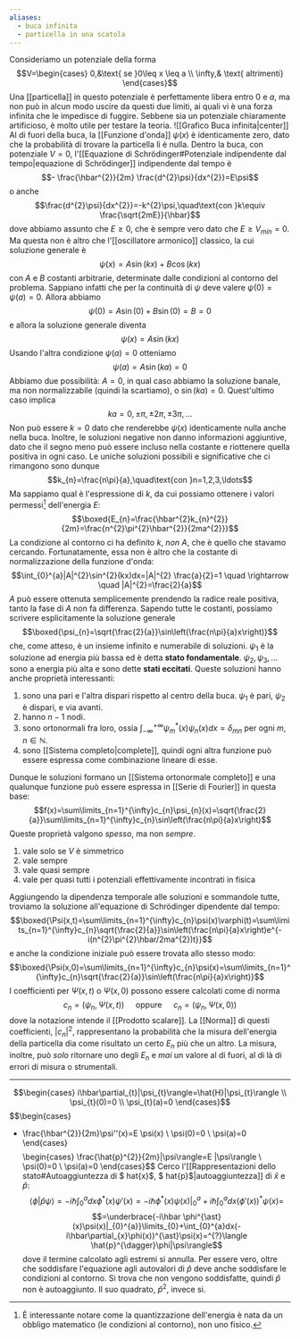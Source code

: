 ```yaml
---
aliases:
  - buca infinita
  - particella in una scatola
---
```

Consideriamo un potenziale della forma
$$V=\begin{cases}
0,&\text{ se }0\leq x \leq a \\
\infty,& \text{ altrimenti}
\end{cases}$$
Una [[particella]] in questo potenziale è perfettamente libera entro $0$ e $a$, ma non può in alcun modo uscire da questi due limiti, ai quali vi è una forza infinita che le impedisce di fuggire. Sebbene sia un potenziale chiaramente artificioso, è molto utile per testare la teoria.
![[Grafico Buca infinita|center]]
Al di fuori della buca, la [[Funzione d'onda]] $\psi(x)$ è identicamente zero, dato che la probabilità di trovare la particella lì è nulla. Dentro la buca, con potenziale $V=0$, l'[[Equazione di Schrödinger#Potenziale indipendente dal tempo|equazione di Schrödinger]] indipendente dal tempo è
$$- \frac{\hbar^{2}}{2m} \frac{d^{2}\psi}{dx^{2}}=E\psi$$
o anche
$$\frac{d^{2}\psi}{dx^{2}}=-k^{2}\psi,\quad\text{con }k\equiv \frac{\sqrt{2mE}}{\hbar}$$
dove abbiamo assunto che $E\geq0$, che è sempre vero dato che $E\geq V_{min}=0$. Ma questa non è altro che l'[[oscillatore armonico]] classico, la cui soluzione generale è
$$\psi(x)=A\sin(kx)+B\cos(kx)$$
con $A$ e $B$ costanti arbitrarie, determinate dalle condizioni al contorno del problema. Sappiano infatti che per la continuità di $\psi$ deve valere $\psi(0)=\psi(a)=0$. Allora abbiamo
$$\psi(0)=A\sin(0)+B\sin(0)=B=0$$
e allora la soluzione generale diventa
$$\psi(x)=A\sin(kx)$$
Usando l'altra condizione $\psi(a)=0$ otteniamo
$$\psi(a)=A\sin(ka)=0$$
Abbiamo due possibilità: $A=0$, in qual caso abbiamo la soluzione banale, ma non normalizzabile (quindi la scartiamo), o $\sin(ka)=0$. Quest'ultimo caso implica
$$ka=0,\pm\pi,\pm2\pi,\pm3\pi,\ldots$$
Non può essere $k=0$ dato che renderebbe $\psi(x)$ identicamente nulla anche nella buca. Inoltre, le soluzioni negative non danno informazioni aggiuntive, dato che il segno meno può essere incluso nella costante e riottenere quella positiva in ogni caso. Le uniche soluzioni possibili e significative che ci rimangono sono dunque
$$k_{n}=\frac{n\pi}{a},\quad\text{con }n=1,2,3,\ldots$$
Ma sappiamo qual è l'espressione di $k$, da cui possiamo ottenere i valori permessi[^1] dell'energia $E$:
$$\boxed{E_{n}=\frac{\hbar^{2}k_{n}^{2}}{2m}=\frac{n^{2}\pi^{2}\hbar^{2}}{2ma^{2}}}$$
La condizione al contorno ci ha definito $k$, *non* $A$, che è quello che stavamo cercando. Fortunatamente, essa non è altro che la costante di normalizzazione della funzione d'onda:
$$\int_{0}^{a}|A|^{2}\sin^{2}(kx)dx=|A|^{2} \frac{a}{2}=1 \quad \rightarrow \quad |A|^{2}=\frac{2}{a}$$
$A$ può essere ottenuta semplicemente prendendo la radice reale positiva, tanto la fase di $A$ non fa differenza. Sapendo tutte le costanti, possiamo scrivere esplicitamente la soluzione generale
$$\boxed{\psi_{n}=\sqrt{\frac{2}{a}}\sin\left(\frac{n\pi}{a}x\right)}$$
che, come atteso, è un insieme infinito e numerabile di soluzioni. $\psi_{1}$ è la soluzione ad energia più bassa ed è detta **stato fondamentale**. $\psi_{2},\psi_{3},\ldots$ sono a energia più alta e sono dette **stati eccitati**. Queste soluzioni hanno anche proprietà interessanti:
1. sono una pari e l'altra dispari rispetto al centro della buca. $\psi_{1}$ è pari, $\psi_{2}$ è dispari, e via avanti.
2. hanno $n-1$ nodi.
3. sono ortonormali fra loro, ossia $\int_{-\infty}^{+\infty}\psi_{m}^{*}(x)\psi_{n}(x)dx=\delta_{mn}$ per ogni $m, n\in\mathbb{N}$.
4. sono [[Sistema completo|complete]], quindi ogni altra funzione può essere espressa come combinazione lineare di esse.

Dunque le soluzioni formano un [[Sistema ortonormale completo]] e una qualunque funzione può essere espressa in [[Serie di Fourier]] in questa base:
$$f(x)=\sum\limits_{n=1}^{\infty}c_{n}\psi_{n}(x)=\sqrt{\frac{2}{a}}\sum\limits_{n=1}^{\infty}c_{n}\sin\left(\frac{n\pi}{a}x\right)$$
Queste proprietà valgono *spesso*, ma non *sempre*.
1. vale solo se $V$ è simmetrico
2. vale sempre
3. vale quasi sempre
4. vale per quasi tutti i potenziali effettivamente incontrati in fisica

Aggiungendo la dipendenza temporale alle soluzioni e sommandole tutte, troviamo la soluzione all'equazione di Schrödinger dipendente dal tempo:
$$\boxed{\Psi(x,t)=\sum\limits_{n=1}^{\infty}c_{n}\psi(x)\varphi(t)=\sum\limits_{n=1}^{\infty}c_{n}\sqrt{\frac{2}{a}}\sin\left(\frac{n\pi}{a}x\right)e^{-i(n^{2}\pi^{2}\hbar/2ma^{2})t}}$$
e anche la condizione iniziale può essere trovata allo stesso modo:
$$\boxed{\Psi(x,0)=\sum\limits_{n=1}^{\infty}c_{n}\psi(x)=\sum\limits_{n=1}^{\infty}c_{n}\sqrt{\frac{2}{a}}\sin\left(\frac{n\pi}{a}x\right)}$$
I coefficienti per $\Psi(x,t)$ o $\Psi(x,0)$ possono essere calcolati come di norma
$$c_{n}=(\psi_{n},\Psi(x,t))\quad\text{ oppure }\quad c_{n}=(\psi_{n},\Psi(x,0))$$
dove la notazione intende il [[Prodotto scalare]]. La [[Norma]] di questi coefficienti, $|c_{n}|^{2}$, rappresentano la probabilità che la misura dell'energia della particella dia come risultato un certo $E_{n}$ più che un altro. La misura, inoltre, può *solo* ritornare uno degli $E_{n}$ e *mai* un valore al di fuori, al di là di errori di misura o strumentali.

---
$$\begin{cases}
i\hbar\partial_{t}|\psi_{t}\rangle=\hat{H}|\psi_{t}\rangle \\
\psi_{t}(0)=0 \\
\psi_{t}(a)=0
\end{cases}$$
$$\begin{cases}
- \frac{\hbar^{2}}{2m}\psi''(x)=E \psi(x) \\
\psi(0)=0 \\
\psi(a)=0
\end{cases}$$
$$\begin{cases}
\frac{\hat{p}^{2}}{2m}|\psi\rangle=E |\psi\rangle \\
\psi(0)=0 \\
\psi(a)=0
\end{cases}$$
Cerco l'[[Rappresentazioni dello stato#Autoaggiuntezza di $ hat{x}$, $ hat{p}$|autoaggiuntezza]] di $\hat{x}$ e $\hat{p}$:
$$\langle \phi|\hat{p}\psi\rangle=-i\hbar\int_{0}^{a}dx \phi^{\ast}(x)\psi'(x)=-i\hbar \phi^{\ast}(x)\psi(x)|^{a}_{0}+i\hbar\int_{0}^{a}dx (\phi'(x))^{\ast}\psi(x)=$$
$$=\underbrace{-i\hbar \phi^{\ast}(x)\psi(x)|_{0}^{a}}\limits_{0}+\int_{0}^{a}dx(-i\hbar\partial_{x}\phi(x))^{\ast}\psi(x)=^{?}\langle \hat{p}^{\dagger}\phi|\psi\rangle$$
dove il termine calcolato agli estremi si annulla. Per essere vero, oltre che soddisfare l'equazione agli autovalori di $\hat{p}$ deve anche soddisfare le condizioni al contorno. Si trova che non vengono soddisfatte, quindi $\hat{p}$ non è autoaggiunto. Il suo quadrato, $\hat{p}^{2}$, invece si.

[^1]: È interessante notare come la quantizzazione dell'energia è nata da un obbligo matematico (le condizioni al contorno), non uno fisico.